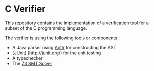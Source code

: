 # C Verifier
This repository contains the implementation of a verification tool for a subset of the C programming language.

The verifier is using the following tools or components :
- A Java parser using [Antlr](http://www.antlr.org/) for constructing the AST
- [JUnit] (http://junit.org/) for the unit testing 
- A typechecker
- The [Z3 SMT Solver](https://github.com/z3prover/z3/wiki) 
